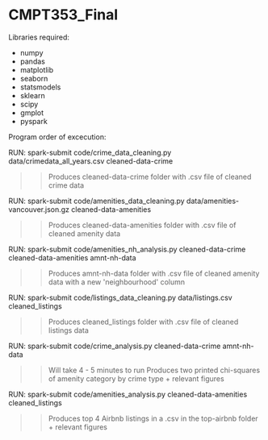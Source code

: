 # CMPT353_Final

Libraries required:

- numpy
- pandas
- matplotlib
- seaborn
- statsmodels
- sklearn
- scipy
- gmplot
- pyspark


Program order of excecution:

RUN:    spark-submit code/crime_data_cleaning.py data/crimedata_all_years.csv cleaned-data-crime
>> Produces cleaned-data-crime folder with .csv file of cleaned crime data

RUN:    spark-submit code/amenities_data_cleaning.py data/amenities-vancouver.json.gz cleaned-data-amenities
>> Produces cleaned-data-amenities folder with .csv file of cleaned amenity data

RUN:    spark-submit code/amenities_nh_analysis.py cleaned-data-crime cleaned-data-amenities amnt-nh-data
>> Produces amnt-nh-data folder with .csv file of cleaned amenity data with a new 'neighbourhood' column

RUN:    spark-submit code/listings_data_cleaning.py data/listings.csv cleaned_listings
>> Produces cleaned_listings folder with .csv file of cleaned listings data

RUN:    spark-submit code/crime_analysis.py cleaned-data-crime amnt-nh-data                                     
>> Will take 4 - 5 minutes to run
>> Produces two printed chi-squares of amenity category by crime type + relevant figures

RUN:    spark-submit code/amenities_analysis.py cleaned-data-amenities cleaned_listings
>> Produces top 4 Airbnb listings in a .csv in the top-airbnb folder + relevant figures